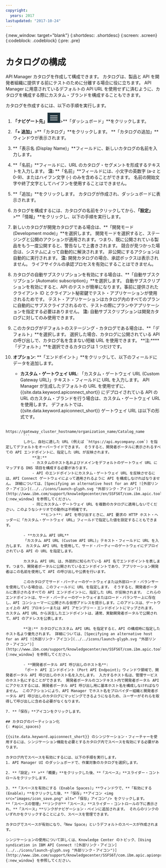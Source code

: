 ```yaml
---
copyright:
  years: 2017
lastupdated: "2017-10-24"
---
```


{:new_window: target="blank"}
{:shortdesc: .shortdesc}
{:screen: .screen}
{:codeblock: .codeblock}
{:pre: .pre}

# カタログの構成

API Manager カタログを作成して構成できます。 カタログは、製品と API を開発者組織に提供する前にテストのために分離する場合に役に立ちます。
API Manager に用意されているデフォルトの API URL を使用せずに済むように、カタログを構成する際にカスタム・ブランドを構成することもできます。

カタログを作成するには、以下の手順を実行します。

1. **「ナビゲート先」**<img alt="「ナビゲート先」アイコン" src="images/navigate_to_icon.png">>**「ダッシュボード」**をクリックします。

2. **「+ 追加」**>**「カタログ」**をクリックします。
**「カタログの追加」**ウィンドウが表示されます。

3.  **「表示名 (Display Name)」**フィールドに、新しいカタログの名前を入力します。

4. **「名前」**フィールドに、URL のカタログ・セグメントを形成するテキストを入力します。
	**注:** **「名前」**フィールドには、小文字の英数字 (a-z と 0-9)、またはハイフン文字 (-) のみを含めることができます。 名前の開始文字や終了文字としてハイフンを使用することはできません。

5. **「追加」**をクリックします。 カタログが作成され、ダッシュボードに表示されます。

6. カタログを構成するには、カタログの名前をクリックしてから、**「設定」** >**「情報」**をクリックし、以下の手順を実行します。
  1. 新しいカタログが開発カタログである場合は、**「開発モード (Development mode)」**を選択します。
開発モードを選択すると、ステージングと公開のアクションが適用されます。つまり、既に公開されている製品をもう一度公開すると、警告なしで上書きされます。 競合が見つかった場合は、システムによって自動的に解決されます。 非公開にするアクションは自動的に実行されます。
	**注:** 開発カタログの場合、承認ボックスは表示されません。 ライフサイクルの承認プロセスを有効にすることはできません。
  2. カタログの自動サブスクリプションを有効にする場合は、**「自動サブスクリプション (Automatic subscription)」**を選択します。
自動サブスクリプションを有効にすると、API のテストが簡単になります。事前に提供されたクライアント ID とクライアント秘密鍵でテスト・アプリケーションが使用されるためです。 テスト・アプリケーションはカタログ内のすべてのプランに自動的にサブスクライブされるので、テストの際にプランやアプリケーションを指定する必要はありません。 
    **注:** 自動サブスクリプションは開発カタログに対してのみ使用できます。
  3. このカタログがデフォルトのステージング・カタログである場合は、**「デフォルト」**を選択します。 選択した場合、カタログに公開されている API の呼び出しで、カタログ名を含まない短縮 URL を使用できます。
    **注:****「デフォルト」**を選択できるカタログは 1 つだけです。
  4. **オプション**: **「エンドポイント」**をクリックして、以下のフィールドにデータを追加します。
        - **カスタム・ゲートウェイ URL**: 「カスタム・ゲートウェイ URL (Custom Gateway URL)」テキスト・フィールドに URL を入力します。 API Manager が生成したデフォルトの URL を使用せずに、{{site.data.keyword.apiconnect_short}} にデプロイされている API の URL のカスタム・ブランドを行う場合は、カスタム・ゲートウェイ URL を使用します。
        デフォルトでは、{{site.data.keyword.apiconnect_short}} ゲートウェイ URL は以下の形式です。
```
        https://gateway_cluster_hostname/organization_name/Catalog_name
        ```
        しかし、自社に適した URL (例えば `https://api.mycompany.com`) を指定してデフォルトをオーバーライドできます。 そうすると、開発者ポータルに表示されるすべての API エンドポイントに、指定した URL が反映されます。
			**注:**
		    - カスタムのホスト名およびドメインをデフォルトのゲートウェイ URL にマップする DNS 項目を構成する必要があります。
		    - API のエンドポイントにカスタム・ゲートウェイ URL を反映させるには、API Connect ゲートウェイによって適用されるように API を構成しなければなりません。 詳細については、[Specifying an alternative host for an API ![外部リンク・アイコン](../../icons/launch-glyph.svg "外部リンク・アイコン")](http://www.ibm.com/support/knowledgecenter/en/SSFS6T/com.ibm.apic.toolkit.doc/task_apionprem_creating_apis.html#task_tq2_11r_xt__enforce_step){:new_window} を参照してください。
		    - 同じカスタム・ゲートウェイ URL を複数のカタログに適用しないでください。このようなシナリオでの動作は不明確です。
				**ヒント**: API を呼び出すときに、API 要求の HTTP ホスト・ヘッダーに「カスタム・ゲートウェイ URL」フィールドで指定した値を設定することもできます。

	    - **カスタム API URL**
	    「カスタム API URL (Custom API URL)」テキスト・フィールドに URL を入力します。 カスタム API URL を使用して、サード・パーティーのゲートウェイにデプロイされている API の URL を指定します。

	    カスタム API URL は、外部的に知られている API 名でエンドポイントを表します。つまり、開発者ポータルに公開されているエンドポイントであり、アプリケーション開発者はこの名前を使用して API の呼び出しや公表を行います。

	    このカタログでサード・パーティーのゲートウェイまたは外部ロード・バランサーを使用している場合は、このフィールドに URL を指定します。 そうすると、開発者ポータルに表示されるすべての API エンドポイントに、指定した URL が反映されます。 これらのエンドポイントは、サード・パーティーのゲートウェイまたはロード・バランサー上に存在し、API コンシューマーに公開される仮想アドレスを提示します。このアドレスは、ゲートウェイ上の API プロキシーまたは API アセンブリー・エンドポイントにマップされます。 カスタム API URL から派生したエンドポイントは、通常、実動開発者ポータルで公開されて、API のアドレスを公表します。

	    **注:** カタログにカスタム API URL を指定すると、API の構成時に指定したホスト名より優先されます。 詳細については、[Specifying an alternative host for an API ![外部リンク・アイコン](../../icons/launch-glyph.svg "外部リンク・アイコン")](http://www.ibm.com/support/knowledgecenter/en/SSFS6T/com.ibm.apic.toolkit.doc/task_apionprem_creating_apis.html#task_tq2_11r_xt__enforce_step){:new_window} を参照してください。

	    - **開発者ポータル API 呼び出しのホスト名**:
	    「ポート API エンドポイント (Port API Endpoint)」ウィンドウ領域で、開発者ポータル API 呼び出しのホスト名を入力します。 入力するホスト名は、管理サービスのホスト名にすることができます。 開発者ポータルのコンテキスト内で開発者ポータル API にアクセスするには、開発者ポータル API 呼び出し用に基本ホスト名を構成しなければなりません。 このアクションにより、API Manager でホスト名をプロバイダー組織と開発者ポータル API 呼び出しのカタログにマッピングできるようになるため、ユーザーがそれらを取得して呼び出しに含める必要がなくなります。

7. **「保存」**アイコンをクリックします。

## カタログのパーティション化
{: #apic_spaces}

{{site.data.keyword.apiconnect_short}} のシンジケーション・フィーチャーを使用するには、シンジケーション機能を必要とするカタログ内でスペースを有効にする必要があります。

カタログ内でスペースを有効にするには、以下の手順を実行します。
1. API Manager UI のダッシュボードで、作業対象のカタログを選択します。

2. **「設定」** >**「概要」**をクリックした後、**「スペース」**スライダー・コントロールをクリックします。

3. **「スペースを有効にする (Enable Spaces)」**ウィンドウで、**「有効にする (Enable)」**をクリックした後、**「保存」**アイコン <img src="images/icon_save.png" alt="「保存」アイコン"/> をクリックします。
**「スペースの管理」**リンクが**「スペース」**スライダー・コントロールの下に表示され、**「スペース」**リンクがナビゲーション・ペインに追加されます。 それらのリンクのいずれかをクリックすることにより、スペースを管理できます。

カタログでスペースが有効になり、「New Space」というデフォルトのスペースが作成されます。

シンジケーションの使用について詳しくは、Knowledge Center のトピック、[Using syndication in IBM API Connect ![外部リンク・アイコン](../../icons/launch-glyph.svg "外部リンク・アイコン")](http://www.ibm.com/support/knowledgecenter/SSFS6T/com.ibm.apic.apionprem.doc/capic_syndication_using.html){:new_window} を参照してください。
